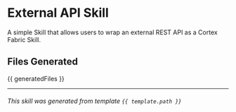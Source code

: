 # External API Skill

A simple Skill that allows users to wrap an external REST API as a Cortex Fabric Skill.

## Files Generated
{{ generatedFiles }}

-------------------------------------------------------------------
###### This skill was generated from template `{{ template.path }}`